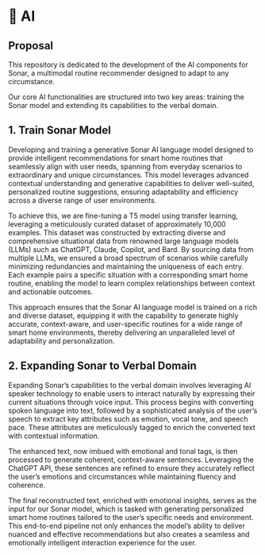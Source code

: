# 🤖 AI

## Proposal
This repository is dedicated to the development of the AI components for Sonar, a multimodal routine recommender designed to adapt to any circumstance.

Our core AI functionalities are structured into two key areas: training the Sonar model and extending its capabilities to the verbal domain.

## 1. Train Sonar Model
 Developing and training a generative Sonar AI language model designed to provide intelligent recommendations for smart home routines that seamlessly align with user needs, spanning from everyday scenarios to extraordinary and unique circumstances. This model leverages advanced contextual understanding and generative capabilities to deliver well-suited, personalized routine suggestions, ensuring adaptability and efficiency across a diverse range of user environments.

 To achieve this, we are fine-tuning a T5 model using transfer learning, leveraging a meticulously curated dataset of approximately 10,000 examples. This dataset was constructed by extracting diverse and comprehensive situational data from renowned large language models (LLMs) such as ChatGPT, Claude, Copilot, and Bard. By sourcing data from multiple LLMs, we ensured a broad spectrum of scenarios while carefully minimizing redundancies and maintaining the uniqueness of each entry. Each example pairs a specific situation with a corresponding smart home routine, enabling the model to learn complex relationships between context and actionable outcomes.

 This approach ensures that the Sonar AI language model is trained on a rich and diverse dataset, equipping it with the capability to generate highly accurate, context-aware, and user-specific routines for a wide range of smart home environments, thereby delivering an unparalleled level of adaptability and personalization.

## 2. Expanding Sonar to Verbal Domain
 Expanding Sonar’s capabilities to the verbal domain involves leveraging AI speaker technology to enable users to interact naturally by expressing their current situations through voice input. This process begins with converting spoken language into text, followed by a sophisticated analysis of the user’s speech to extract key attributes such as emotion, vocal tone, and speech pace. These attributes are meticulously tagged to enrich the converted text with contextual information.

 The enhanced text, now imbued with emotional and tonal tags, is then processed to generate coherent, context-aware sentences. Leveraging the ChatGPT API, these sentences are refined to ensure they accurately reflect the user’s emotions and circumstances while maintaining fluency and coherence.

 The final reconstructed text, enriched with emotional insights, serves as the input for our Sonar model, which is tasked with generating personalized smart home routines tailored to the user’s specific needs and environment. This end-to-end pipeline not only enhances the model’s ability to deliver nuanced and effective recommendations but also creates a seamless and emotionally intelligent interaction experience for the user.

